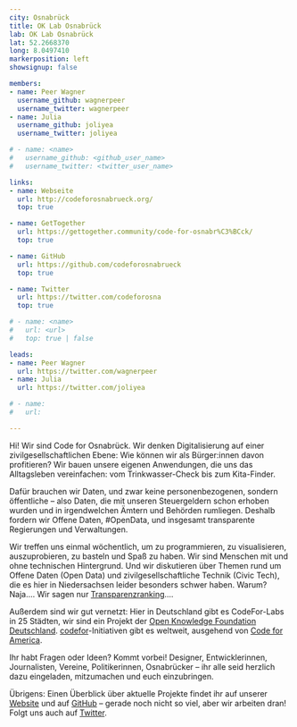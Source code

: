 ```yaml
---
city: Osnabrück
title: OK Lab Osnabrück
lab: OK Lab Osnabrück
lat: 52.2668370
long: 8.0497410
markerposition: left
showsignup: false

members:
- name: Peer Wagner
  username_github: wagnerpeer
  username_twitter: wagnerpeer
- name: Julia
  username_github: joliyea
  username_twitter: joliyea

# - name: <name>
#   username_github: <github_user_name>
#   username_twitter: <twitter_user_name>

links:
- name: Webseite
  url: http://codeforosnabrueck.org/
  top: true

- name: GetTogether
  url: https://gettogether.community/code-for-osnabr%C3%BCck/
  top: true

- name: GitHub
  url: https://github.com/codeforosnabrueck
  top: true

- name: Twitter
  url: https://twitter.com/codeforosna
  top: true

# - name: <name>
#   url: <url>
#   top: true | false

leads:
- name: Peer Wagner
  url: https://twitter.com/wagnerpeer
- name: Julia
  url: https://twitter.com/joliyea

# - name:
#   url:

---
```


Hi! Wir sind Code for Osnabrück. Wir denken Digitalisierung auf einer zivilgesellschaftlichen Ebene: Wie können wir als Bürger:innen davon profitieren? Wir bauen unsere eigenen Anwendungen, die uns das Alltagsleben vereinfachen: vom Trinkwasser-Check bis zum Kita-Finder.

Dafür brauchen wir Daten, und zwar keine personenbezogenen, sondern öffentliche – also Daten, die mit unseren Steuergeldern schon erhoben wurden und in irgendwelchen Ämtern und Behörden rumliegen. Deshalb fordern wir Offene Daten, #OpenData, und insgesamt transparente Regierungen und Verwaltungen.

Wir treffen uns einmal wöchentlich, um zu programmieren, zu visualisieren, auszuprobieren, zu basteln und Spaß zu haben. Wir sind Menschen mit und ohne technischen Hintergrund. Und wir diskutieren über Themen rund um Offene Daten (Open Data) und zivilgesellschaftliche Technik (Civic Tech), die es hier in Niedersachsen leider besonders schwer haben. Warum? Naja.... Wir sagen nur [Transparenzranking](https://transparenzranking.de/laender/niedersachsen/)....

Außerdem sind wir gut vernetzt: Hier in Deutschland gibt es CodeFor-Labs in 25 Städten, wir sind ein Projekt der [Open Knowledge Foundation Deutschland](http://www.okfn.de). [codefor](https://codefor.de/)-Initiativen gibt es weltweit, ausgehend von [Code for America](https://www.codeforamerica.org/).

Ihr habt Fragen oder Ideen? Kommt vorbei! Designer, Entwicklerinnen, Journalisten, Vereine, Politikerinnen, Osnabrücker – ihr alle seid herzlich dazu eingeladen, mitzumachen und euch einzubringen.

Übrigens: Einen Überblick über aktuelle Projekte findet ihr auf unserer [Website](http://codeforosnabrueck.org/) und auf [GitHub](https://github.com/codeforosnabrueck) – gerade noch nicht so viel, aber wir arbeiten dran! Folgt uns auch auf [Twitter](http://twitter.com/codeforosna).
